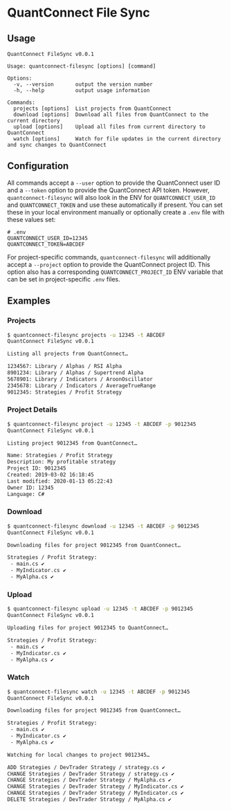 # QuantConnect File Sync

## Usage

```
QuantConnect FileSync v0.0.1

Usage: quantconnect-filesync [options] [command]

Options:
  -v, --version       output the version number
  -h, --help          output usage information

Commands:
  projects [options]  List projects from QuantConnect
  download [options]  Download all files from QuantConnect to the current directory
  upload [options]    Upload all files from current directory to QuantConnect
  watch [options]     Watch for file updates in the current directory and sync changes to QuantConnect
```

## Configuration

All commands accept a `--user` option to provide the QuantConnect user ID and a `--token` option to provide the
QuantConnect API token. However, `quantconnect-filesync` will also look in the ENV for `QUANTCONNECT_USER_ID` and
`QUANTCONNECT_TOKEN` and use these automatically if present. You can set these in your local environment manually or
optionally create a `.env` file with these values set:

```
# .env
QUANTCONNECT_USER_ID=12345
QUANTCONNECT_TOKEN=ABCDEF
```

For project-specific commands, `quantconnect-filesync` will additionally accept a `--project` option to provide the
QuantConnect project ID. This option also has a corresponding `QUANTCONNECT_PROJECT_ID` ENV variable that can be set in
project-specific `.env` files.

## Examples

### Projects

```bash
$ quantconnect-filesync projects -u 12345 -t ABCDEF
QuantConnect FileSync v0.0.1

Listing all projects from QuantConnect…

1234567: Library / Alphas / RSI Alpha
8901234: Library / Alphas / Supertrend Alpha
5678901: Library / Indicators / AroonOscillator
2345678: Library / Indicators / AverageTrueRange
9012345: Strategies / Profit Strategy
```

### Project Details

```bash
$ quantconnect-filesync project -u 12345 -t ABCDEF -p 9012345
QuantConnect FileSync v0.0.1

Listing project 9012345 from QuantConnect…

Name: Strategies / Profit Strategy
Description: My profitable strategy
Project ID: 9012345
Created: 2019-03-02 16:18:45
Last modified: 2020-01-13 05:22:43
Owner ID: 12345
Language: C#
```

### Download

```bash
$ quantconnect-filesync download -u 12345 -t ABCDEF -p 9012345
QuantConnect FileSync v0.0.1

Downloading files for project 9012345 from QuantConnect…

Strategies / Profit Strategy:
 - main.cs ✔
 - MyIndicator.cs ✔
 - MyAlpha.cs ✔
```

### Upload

```bash
$ quantconnect-filesync upload -u 12345 -t ABCDEF -p 9012345
QuantConnect FileSync v0.0.1

Uploading files for project 9012345 to QuantConnect…

Strategies / Profit Strategy:
 - main.cs ✔
 - MyIndicator.cs ✔
 - MyAlpha.cs ✔
```

### Watch

```bash
$ quantconnect-filesync watch -u 12345 -t ABCDEF -p 9012345
QuantConnect FileSync v0.0.1

Downloading files for project 9012345 from QuantConnect…

Strategies / Profit Strategy:
 - main.cs ✔
 - MyIndicator.cs ✔
 - MyAlpha.cs ✔

Watching for local changes to project 9012345…

ADD Strategies / DevTrader Strategy / strategy.cs ✔
CHANGE Strategies / DevTrader Strategy / strategy.cs ✔
CHANGE Strategies / DevTrader Strategy / MyAlpha.cs ✔
CHANGE Strategies / DevTrader Strategy / MyIndicator.cs ✔
CHANGE Strategies / DevTrader Strategy / MyIndicator.cs ✔
DELETE Strategies / DevTrader Strategy / MyAlpha.cs ✔
```
